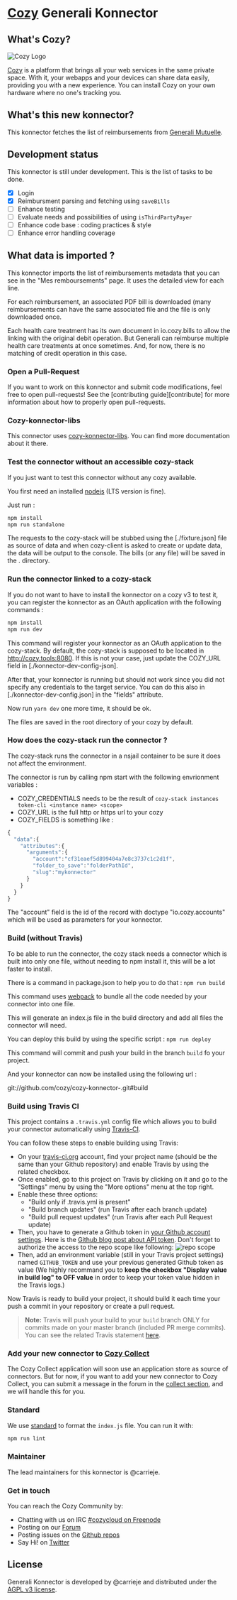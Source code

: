 [Cozy][cozy] Generali Konnector
===============================

What's Cozy?
------------

![Cozy Logo](https://cdn.rawgit.com/cozy/cozy-guidelines/master/templates/cozy_logo_small.svg)

[Cozy] is a platform that brings all your web services in the same private space. With it, your webapps and your devices can share data easily, providing you with a new experience. You can install Cozy on your own hardware where no one's tracking you.

What's this new konnector?
--------------------------

This konnector fetches the list of reimbursements from [Generali Mutuelle][generali].

Development status
------------------

This konnector is still under development.
This is the list of tasks to be done.

- [x] Login
- [x] Reimbursment parsing and fetching using `saveBills`
- [ ] Enhance testing
- [ ] Evaluate needs and possibilities of using `isThirdPartyPayer`
- [ ] Enhance code base : coding practices & style
- [ ] Enhance error handling coverage

What data is imported ?
-----------------------

This konnector imports the list of reimbursements metadata that you can see in the "Mes remboursements" page.
It uses the detailed view for each line.

For each reimbursement, an associated PDF bill is downloaded (many reimbursements can have the
same associated file and the file is only downloaded once.

Each health care treatment has its own document in io.cozy.bills to allow the linking with the original debit operation.
But Generali can reimburse multiple health care treatments at once sometimes. And, for now, there is
no matching of credit operation in this case.

### Open a Pull-Request

If you want to work on this konnector and submit code modifications, feel free to open pull-requests! See the [contributing guide][contribute] for more information about how to properly open pull-requests.

### Cozy-konnector-libs

This connector uses [cozy-konnector-libs](https://github.com/cozy/cozy-konnector-libs). You can
find more documentation about it there.

### Test the connector without an accessible cozy-stack

If you just want to test this connector without any cozy available.

You first need an installed [nodejs] (LTS version is fine).

Just run :

```sh
npm install
npm run standalone
```

The requests to the cozy-stack will be stubbed using the [./fixture.json] file as source of data
and when cozy-client is asked to create or update data, the data will be output to the console.
The bills (or any file) will be saved in the . directory.

### Run the connector linked to a cozy-stack

If you do not want to have to install the konnector on a cozy v3 to test it, you can register the
konnector as an OAuth application with the following commands :

```sh
npm install
npm run dev
```

This command will register your konnector as an OAuth application to the cozy-stack. By default,
the cozy-stack is supposed to be located in http://cozy.tools:8080. If this is not your case, just
update the COZY_URL field in [./konnector-dev-config-json].

After that, your konnector is running but should not work since you did not specify any credentials to
the target service. You can do this also in [./konnector-dev-config.json] in the "fields"
attribute.

Now run `yarn dev` one more time, it should be ok.

The files are saved in the root directory of your cozy by default.

### How does the cozy-stack run the connector ?

The cozy-stack runs the connector in a nsjail container to be sure it does not affect the environment.

The connector is run by calling npm start with the following envrionment variables :

 - COZY_CREDENTIALS needs to be the result of `cozy-stack instances token-cli <instance name> <scope>`
 - COZY_URL is the full http or https url to your cozy
 - COZY_FIELDS is something like :
```javascript
{
  "data":{
    "attributes":{
      "arguments":{
        "account":"cf31eaef5d899404a7e8c3737c1c2d1f",
        "folder_to_save":"folderPathId",
        "slug":"mykonnector"
      }
    }
  }
}
```

The "account" field is the id of the record with doctype "io.cozy.accounts" which will be used as
parameters for your konnector.

### Build (without Travis)

To be able to run the connector, the cozy stack needs a connector which is built into only one
file, without needing to npm install it, this will be a lot faster to install.

There is a command in package.json to help you to do that : `npm run build`

This command uses [webpack] to bundle all the code needed by your connector into one file.

This will generate an index.js file in the build directory and add all files the connector will need.

You can deploy this build by using the specific script : `npm run deploy`

This command will commit and push your build in the branch `build` fo your project.

And your konnector can now be installed using the following url :

git://github.com/cozy/cozy-konnector-<yourkonnector>.git#build

### Build using Travis CI

This project contains a `.travis.yml` config file which allows you to build your connector
automatically using [Travis-CI][travis].

You can follow these steps to enable building using Travis:

* On your [travis-ci.org][travis] account, find your project name (should be the same than your Github repository) and enable Travis by using the related checkbox.
* Once enabled, go to this project on Travis by clicking on it and go to the "Settings" menu by using the "More options" menu at the top right.
* Enable these three options:
    * "Build only if .travis.yml is present"
    * "Build branch updates" (run Travis after each branch update)
    * "Build pull request updates" (run Travis after each Pull Request update)
* Then, you have to generate a Github token in [your Github account settings](https://github.com/settings/tokens). Here is the [Github blog post about API token](https://github.com/blog/1509-personal-api-tokens). Don't forget to authorize the access to the repo scope like following: ![repo scope](https://cloud.githubusercontent.com/assets/10224453/26671128/aa735ec2-46b4-11e7-9cd0-25310100e05e.png)
* Then, add an environment variable (still in your Travis project settings) named `GITHUB_TOKEN` and use your previous generated Github token as value (We highly recommand you to __keep the checkbox "Display value in build log" to OFF value__ in order to keep your token value hidden in the Travis logs.)

Now Travis is ready to build your project, it should build it each time your push a commit in your repository or create a pull request.

> __Note:__ Travis will push your build to your `build` branch ONLY for commits made on your master branch (included PR merge commits). You can see the related Travis statement [here](https://github.com/cozy/cozy-konnector-template/blob/master/.travis.yml#L27).

### Add your new connector to [Cozy Collect](https://github.com/cozy/cozy-collect)

The Cozy Collect application will soon use an application store as source of connectors. But for
now, if you want to add your new connector to Cozy Collect, you can submit a message in the forum
in the [collect section](https://forum.cozy.io/c/francais/collect-fr), and we will handle this for
you.

### Standard

We use [standard] to format the `index.js` file. You can run it with:

```sh
npm run lint
```

### Maintainer

The lead maintainers for this konnector is @carrieje.


### Get in touch

You can reach the Cozy Community by:

- Chatting with us on IRC [#cozycloud on Freenode][freenode]
- Posting on our [Forum]
- Posting issues on the [Github repos][github]
- Say Hi! on [Twitter]


License
-------

Generali Konnector is developed by @carrieje and distributed under the [AGPL v3 license][agpl-3.0].

[cozy]: https://cozy.io "Cozy Cloud"
[agpl-3.0]: https://www.gnu.org/licenses/agpl-3.0.html
[freenode]: http://webchat.freenode.net/?randomnick=1&channels=%23cozycloud&uio=d4
[forum]: https://forum.cozy.io/
[github]: https://github.com/cozy/
[nodejs]: https://nodejs.org/
[standard]: https://standardjs.com
[twitter]: https://twitter.com/mycozycloud
[generali]: https://www.generali.fr
[webpack]: https://webpack.js.org
[yarn]: https://yarnpkg.com
[travis]: https://travis-ci.org
